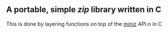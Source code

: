A portable, simple *zip* library written in C
-------------------------------------------
This is done by layering functions on top of the [miniz](https://code.google.com/p/miniz) API.n in C
